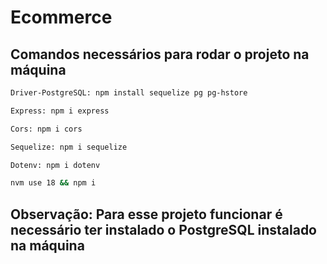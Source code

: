 # Ecommerce

## Comandos necessários para rodar o projeto na máquina

```bash
Driver-PostgreSQL: npm install sequelize pg pg-hstore
```
```bash
Express: npm i express
```
```bash
Cors: npm i cors
```
```bash
Sequelize: npm i sequelize
```
```bash
Dotenv: npm i dotenv
```
```bash
nvm use 18 && npm i
```
## Observação: Para esse projeto funcionar é necessário ter instalado o PostgreSQL instalado na máquina
 

